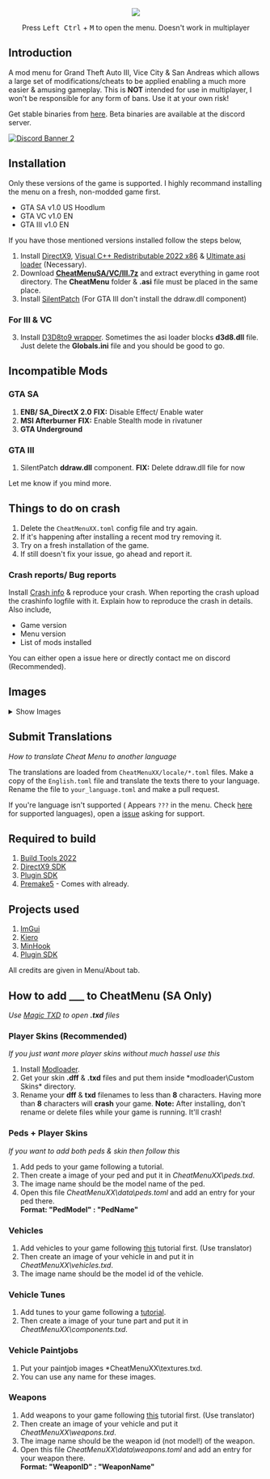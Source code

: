 
<p align="center">
  <img src="https://raw.githubusercontent.com/user-grinch/Cheat-Menu/rewrite/images/logo.png">
  </p>
<p align="center">  
  Press <kbd>Left Ctrl</kbd> + <kbd>M</kbd> to open the menu. Doesn't work in multiplayer
</p>

## Introduction

A mod menu for Grand Theft Auto III, Vice City & San Andreas which allows a large set of modifications/cheats to be applied enabling a much more easier & amusing gameplay. This is **NOT** intended for use in multiplayer, I won't be responsible for any form of bans. Use it at your own risk!

Get stable binaries from [here](https://github.com/user-grinch/Cheat-Menu/releases). Beta binaries are available at the discord server.

[![Discord Banner 2](https://discordapp.com/api/guilds/689515979847237649/widget.png?style=banner2)](https://discord.com/invite/ZzW7kmf)

## Installation
Only these versions of the game is supported. I highly recommand installing the menu on a fresh, non-modded game first.
- GTA SA v1.0 US Hoodlum 
- GTA VC v1.0 EN
- GTA III v1.0 EN

If you have those mentioned versions installed follow the steps below,
1. Install [DirectX9](https://www.microsoft.com/en-us/download/details.aspx?id=35), [Visual C++ Redistributable 2022 x86](https://aka.ms/vs/17/release/vc_redist.x86.exe) & [Ultimate asi loader](https://github.com/ThirteenAG/Ultimate-ASI-Loader/releases) (Necessary).
2. Download [**CheatMenuSA/VC/III.7z**](https://github.com/user-grinch/Cheat-Menu/releases) and extract everything in game root directory. The **CheatMenu** folder & **.asi** file must be placed in the same place.
3. Install [SilentPatch](https://gtaforums.com/topic/669045-silentpatch/) (For GTA III don't install the ddraw.dll component)

### For III & VC
3. Install [D3D8to9 wrapper](https://github.com/crosire/d3d8to9/releases). Sometimes the asi loader blocks **d3d8.dll** file. Just delete the **Globals.ini** file and you should be good to go.

## Incompatible Mods
### GTA SA
1. **ENB/ SA_DirectX 2.0**  **FIX:** Disable Effect/ Enable water
2. **MSI Afterburner**  **FIX:**  Enable Stealth mode in rivatuner
3. **GTA Underground**

### GTA III
1. SilentPatch **ddraw.dll** component.  **FIX:**  Delete ddraw.dll file for now

Let me know if you mind more.

## Things to do on crash
1. Delete the `CheatMenuXX.toml` config file and try again.
2. If it's happening after installing a recent mod try removing it.
3. Try on a fresh installation of the game.
4. If still doesn't fix your issue, go ahead and report it.

### Crash reports/ Bug reports
Install [Crash info](https://www.mixmods.com.br/2021/06/crashinfo.html) & reproduce your crash. When reporting the crash upload the crashinfo logfile with it. Explain how to reproduce the crash in details. Also include,
- Game version
- Menu version
- List of mods installed

You can either open a issue here or directly contact me on discord (Recommended).

## Images
<details>
  <summary>Show Images</summary>
  <img src="https://raw.githubusercontent.com/user-grinch/Cheat-Menu/rewrite/images/1.png">
  <img src="https://raw.githubusercontent.com/user-grinch/Cheat-Menu/rewrite/images/2.png">
  <img src="https://raw.githubusercontent.com/user-grinch/Cheat-Menu/rewrite/images/3.png">
  <img src="https://raw.githubusercontent.com/user-grinch/Cheat-Menu/rewrite/images/4.png">
  <img src="https://raw.githubusercontent.com/user-grinch/Cheat-Menu/rewrite/images/5.png">
  <img src="https://raw.githubusercontent.com/user-grinch/Cheat-Menu/rewrite/images/6.png">
  <img src="https://raw.githubusercontent.com/user-grinch/Cheat-Menu/rewrite/images/7.png">
  <img src="https://raw.githubusercontent.com/user-grinch/Cheat-Menu/rewrite/images/8.png">
  <img src="https://raw.githubusercontent.com/user-grinch/Cheat-Menu/rewrite/images/9.png">
  <img src="https://raw.githubusercontent.com/user-grinch/Cheat-Menu/rewrite/images/10.png">
  <img src="https://raw.githubusercontent.com/user-grinch/Cheat-Menu/rewrite/images/11.png">
  <img src="https://raw.githubusercontent.com/user-grinch/Cheat-Menu/rewrite/images/12.png">
  <img src="https://raw.githubusercontent.com/user-grinch/Cheat-Menu/rewrite/images/13.png">
  <img src="https://raw.githubusercontent.com/user-grinch/Cheat-Menu/rewrite/images/14.png">
  <img src="https://raw.githubusercontent.com/user-grinch/Cheat-Menu/rewrite/images/15.png">
  <img src="https://raw.githubusercontent.com/user-grinch/Cheat-Menu/rewrite/images/16.png">
  <img src="https://raw.githubusercontent.com/user-grinch/Cheat-Menu/rewrite/images/17.png">
  <img src="https://raw.githubusercontent.com/user-grinch/Cheat-Menu/rewrite/images/18.png">
  <img src="https://raw.githubusercontent.com/user-grinch/Cheat-Menu/rewrite/images/19.png">
</details>

## Submit Translations
*How to translate Cheat Menu to another language*

The translations are loaded from `CheatMenuXX/locale/*.toml` files. Make a copy of the `English.toml` file and translate the texts there to your language. Rename the file to `your_language.toml` and make a pull request. 

If you're language isn't supported ( Appears `???` in the menu. Check [here](https://github.com/user-grinch/Cheat-Menu/tree/rewrite/tools/subset/in.txt) for supported languages), open a [issue](https://github.com/user-grinch/Cheat-Menu/issues) asking for support.


## Required to build
1. [Build Tools 2022](https://visualstudio.microsoft.com/downloads/#build-tools-for-visual-studio-2022)
2. [DirectX9 SDK](https://www.microsoft.com/en-us/download/details.aspx?id=6812)
4. [Plugin SDK](https://github.com/DK22Pac/plugin-sdk)
5. [Premake5](https://premake.github.io/) - Comes with already.

## Projects used
1. [ImGui](https://github.com/ocornut/imgui)
2. [Kiero](https://github.com/Rebzzel/kiero)
3. [MinHook](https://github.com/TsudaKageyu/minhook)
4. [Plugin SDK](https://github.com/DK22Pac/plugin-sdk)

All credits are given in Menu/About tab.

## How to add ___ to CheatMenu (SA Only)

*Use [Magic TXD](https://gtaforums.com/topic/851436-relopensrc-magictxd/) to open **.txd** files*

### Player Skins (Recommended)
*If you just want more player skins without much hassel use this*

1. Install [Modloader](https://github.com/thelink2012/modloader/releases/tag/v0.3.7).
2. Get your skin **.dff** & **.txd** files and put them inside *modloader\Custom Skins\* directory.
3. Rename your **dff** & **txd** filenames to less than **8** characters. Having more than **8** characters will **crash** your game.
**Note:** After installing, don't rename or delete files while your game is running. It'll crash!

### Peds + Player Skins
*If you want to add both peds & skin then follow this*

1. Add peds to your game following a tutorial.
2. Then create a image of your ped and put it in *CheatMenuXX\peds.txd*.
3. The image name should be the model name of the ped.
4. Open this file *CheatMenuXX\data\peds.toml* and add an entry for your ped there. <br/>
   **Format:  "PedModel" : "PedName"**
   
### Vehicles
1. Add vehicles to your game following [this](https://www.mixmods.com.br/2015/12/tutorial-adicionar-carros-sem-substituir.html) tutorial first. (Use translator)
2. Then create an image of your vehicle in and put it in *CheatMenuXX\vehicles.txd*.
3. The image name should be the model id of the vehicle.

### Vehicle Tunes
1. Add tunes to your game following a [tutorial](https://gtaforums.com/topic/481926-tutorial-how-to-add-tuning-parts/).
2. Then create a image of your tune part and put it in *CheatMenuXX\components.txd*.

### Vehicle Paintjobs
1. Put your paintjob images *CheatMenuXX\textures.txd.
2. You can use any name for these images.

### Weapons
1. Add weapons to your game following [this](https://www.mixmods.com.br/2016/05/tutorial-adicionar-armas-sem-substituir.html) tutorial first. (Use translator)
2. Then create an image of your vehicle and put it *CheatMenuXX\weapons.txd*.
3. The image name should be the weapon id (not model!) of the weapon.
4. Open this file *CheatMenuXX\data\weapons.toml* and add an entry for your weapon there.<br/>
   **Format:  "WeaponID" : "WeaponName"**
